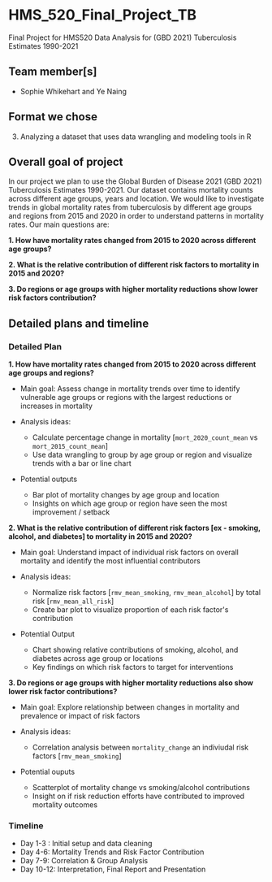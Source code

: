 # HMS_520_Final_Project_TB
Final Project for HMS520 Data Analysis for (GBD 2021) Tuberculosis Estimates 1990-2021

## Team member[s]

- Sophie Whikehart and Ye Naing 

## Format we chose 

3. Analyzing a dataset that uses data wrangling and modeling tools in R

## Overall goal of project 

In our project we plan to use the Global Burden of Disease 2021 (GBD 2021) Tuberculosis Estimates 1990-2021. 
Our dataset contains mortality counts across different age groups, years and location. We would like to investigate trends in global mortality rates from tuberculosis by different 
age groups and regions from 2015 and 2020 in order to understand patterns in mortality rates. Our main questions are:

**1. How have mortality rates changed from 2015 to 2020 across different age groups?**

**2. What is the relative contribution of different risk factors to mortality in 2015 and 2020?**

**3. Do regions or age groups with higher mortality reductions show lower risk factors contribution?**

## Detailed plans and timeline 

### Detailed Plan 

**1. How have mortality rates changed from 2015 to 2020 across different age groups and regions?**

- Main goal: Assess change in mortality trends over time to identify vulnerable age groups or regions with the largest reductions or increases in mortality 

- Analysis ideas:
    
    - Calculate percentage change in mortality [`mort_2020_count_mean` vs `mort_2015_count_mean`]
    - Use data wrangling to group by age group or region and visualize trends with a bar or line chart 

- Potential outputs
    
    - Bar plot of mortality changes by age group and location
    - Insights on which age group or region have seen the most improvement / setback

**2. What is the relative contribution of different risk factors [ex - smoking, alcohol, and diabetes] to mortality in 2015 and 2020?**

- Main goal: Understand impact of individual risk factors on overall mortality and identify the most influential contributors

- Analysis ideas:

    - Normalize risk factors [`rmv_mean_smoking`, `rmv_mean_alcohol`] by total risk [`rmv_mean_all_risk`]
    - Create bar plot to visualize proportion of each risk factor's contribution 

- Potential Output 

    - Chart showing relative contributions of smoking, alcohol, and diabetes across age group or locations
    - Key findings on which risk factors to target for interventions 

**3. Do regions or age groups with higher mortality reductions also show lower risk factor contributions?**

- Main goal: Explore relationship between changes in mortality and prevalence or impact of risk factors 

- Analysis ideas:

    - Correlation analysis between `mortality_change` an indiviudal risk factors [`rmv_mean_smoking`]

- Potential ouputs

    - Scatterplot of mortality change vs smoking/alcohol contributions 
    - Insight on if risk reduction efforts have contributed to improved mortality outcomes

### Timeline 

- Day 1-3 : Initial setup and data cleaning 
- Day 4-6: Mortality Trends and Risk Factor Contribution 
- Day 7-9: Correlation & Group Analysis 
- Day 10-12: Interpretation, Final Report and Presentation 